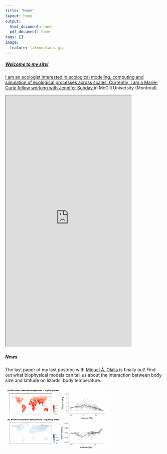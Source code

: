 ```yaml
---
title: "Home"
layout: home
output:
  html_document: home
  pdf_document: home
tags: []
image:
  feature: lakemontana.jpg
---
```

<a href="/research/">
  <h5>Welcome to my site!</h5> 
    <p>I am an ecologist interested in ecological modeling, computing and simulation of ecological processes across scales. Currently, I am a Marie-Curie fellow working with <a href="http://jennsunday.weebly.com/"> Jennifer Sunday </a> in McGill University (Montreal).
  </p>
</a>
  
<iframe style="width: 400px; height: 800px;" src="https://jrubalcaba.github.io/twitter-embed/" width="300" height="150"></iframe>

<h5>News</h5>
    <p>The last paper of my last postdoc with <a href="http://olallalab.com/"> Miguel Á. Olalla </a> is finally out! Find out what biophysical models can tell us about the interaction between body size and latitude on lizards' body temperature.</p> 
    <a href="https://besjournals.onlinelibrary.wiley.com/doi/abs/10.1111/1365-2656.13181">
  <img height="200px" src="/images/news/rubalcaba&olalla_tarraga2020.png"></a>





